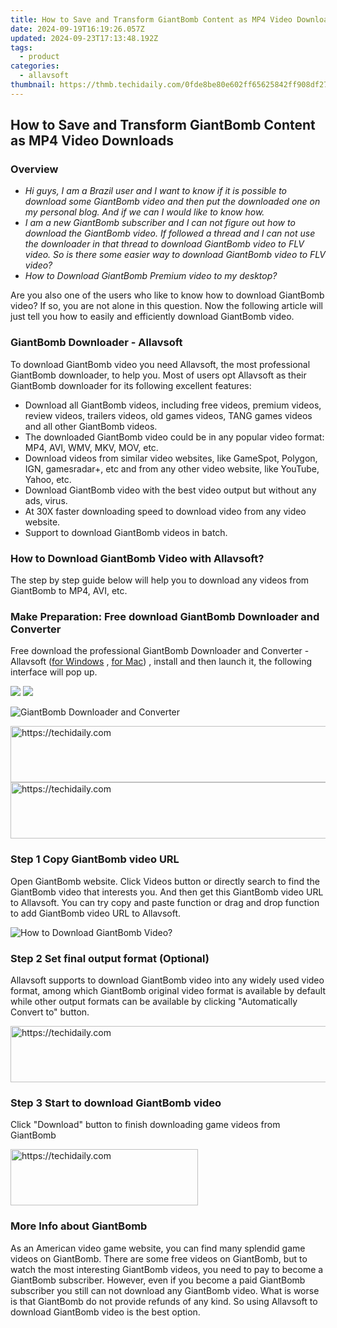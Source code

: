 ```yaml
---
title: How to Save and Transform GiantBomb Content as MP4 Video Downloads
date: 2024-09-19T16:19:26.057Z
updated: 2024-09-23T17:13:48.192Z
tags:
  - product
categories:
  - allavsoft
thumbnail: https://thmb.techidaily.com/0fde8be80e602ff65625842ff908df27188b320349e0a53c08ea2eca9a5b67ed.jpg
---
```


## How to Save and Transform GiantBomb Content as MP4 Video Downloads

### Overview

* _Hi guys, I am a Brazil user and I want to know if it is possible to download some GiantBomb video and then put the downloaded one on my personal blog. And if we can I would like to know how._
* _I am a new GiantBomb subscriber and I can not figure out how to download the GiantBomb video. If followed a thread and I can not use the downloader in that thread to download GiantBomb video to FLV video. So is there some easier way to download GiantBomb video to FLV video?_
* _How to Download GiantBomb Premium video to my desktop?_

Are you also one of the users who like to know how to download GiantBomb video? If so, you are not alone in this question. Now the following article will just tell you how to easily and efficiently download GiantBomb video.

### GiantBomb Downloader - Allavsoft

To download GiantBomb video you need Allavsoft, the most professional GiantBomb downloader, to help you. Most of users opt Allavsoft as their GiantBomb downloader for its following excellent features:

* Download all GiantBomb videos, including free videos, premium videos, review videos, trailers videos, old games videos, TANG games videos and all other GiantBomb videos.
* The downloaded GiantBomb video could be in any popular video format: MP4, AVI, WMV, MKV, MOV, etc.
* Download videos from similar video websites, like GameSpot, Polygon, IGN, gamesradar+, etc and from any other video website, like YouTube, Yahoo, etc.
* Download GiantBomb video with the best video output but without any ads, virus.
* At 30X faster downloading speed to download video from any video website.
* Support to download GiantBomb videos in batch.

### How to Download GiantBomb Video with Allavsoft?

The step by step guide below will help you to download any videos from GiantBomb to MP4, AVI, etc.

### Make Preparation: Free download GiantBomb Downloader and Converter

Free download the professional GiantBomb Downloader and Converter - Allavsoft ([for Windows](https://tools.techidaily.com/allavsoft/products/) , [for Mac](https://tools.techidaily.com/allavsoft/products/)) , install and then launch it, the following interface will pop up.

[![](https://www.allavsoft.com/how-to/../images/how-to/free-download-win.jpg)](https://tools.techidaily.com/allavsoft/products/) [![](https://www.allavsoft.com/how-to/../images/how-to/free-download-mac.jpg)](https://tools.techidaily.com/allavsoft/products/)

![GiantBomb Downloader and Converter](https://www.allavsoft.com/how-to/../images/allavsoft/screen-shot-600.jpg)

<!-- affiliate ads begin -->
<a href="https://appsumo.8odi.net/c/5597632/2094480/7443" target="_top" id="2094480">
  <img src="//a.impactradius-go.com/display-ad/7443-2094480" border="0" alt="https://techidaily.com" width="728" height="90"/>
</a>
<img height="0" width="0" src="https://appsumo.8odi.net/i/5597632/2094480/7443" style="position:absolute;visibility:hidden;" border="0" />
<!-- affiliate ads end -->

<!-- affiliate ads begin -->
<a href="https://aligracehair.sjv.io/c/5597632/2135361/19272" target="_top" id="2135361">
  <img src="//a.impactradius-go.com/display-ad/19272-2135361" border="0" alt="https://techidaily.com" width="728" height="90"/>
</a>
<img height="0" width="0" src="https://aligracehair.sjv.io/i/5597632/2135361/19272" style="position:absolute;visibility:hidden;" border="0" />
<!-- affiliate ads end -->

### Step 1 Copy GiantBomb video URL

Open GiantBomb website. Click Videos button or directly search to find the GiantBomb video that interests you. And then get this GiantBomb video URL to Allavsoft. You can try copy and paste function or drag and drop function to add GiantBomb video URL to Allavsoft.

![How to Download GiantBomb Video?](https://www.allavsoft.com/how-to/../images/how-to/download-rtmp-video/download-rtmp-video.jpg)

### Step 2 Set final output format (Optional)

Allavsoft supports to download GiantBomb video into any widely used video format, among which GiantBomb original video format is available by default while other output formats can be available by clicking "Automatically Convert to" button.

<!-- affiliate ads begin -->
<a href="https://appsumo.8odi.net/c/5597632/2144274/7443" target="_top" id="2144274">
  <img src="//a.impactradius-go.com/display-ad/7443-2144274" border="0" alt="https://techidaily.com" width="600" height="90"/>
</a>
<img height="0" width="0" src="https://appsumo.8odi.net/i/5597632/2144274/7443" style="position:absolute;visibility:hidden;" border="0" />
<!-- affiliate ads end -->

### Step 3 Start to download GiantBomb video

Click "Download" button to finish downloading game videos from GiantBomb

<!-- affiliate ads begin -->
<a href="https://laganoo.pxf.io/c/5597632/1484951/16446" target="_top" id="1484951">
  <img src="//a.impactradius-go.com/display-ad/16446-1484951" border="0" alt="https://techidaily.com" width="300" height="90"/>
</a>
<img height="0" width="0" src="https://laganoo.pxf.io/i/5597632/1484951/16446" style="position:absolute;visibility:hidden;" border="0" />
<!-- affiliate ads end -->

### More Info about GiantBomb

As an American video game website, you can find many splendid game videos on GiantBomb. There are some free videos on GiantBomb, but to watch the most interesting GiantBomb videos, you need to pay to become a GiantBomb subscriber. However, even if you become a paid GiantBomb subscriber you still can not download any GiantBomb video. What is worse is that GiantBomb do not provide refunds of any kind. So using Allavsoft to download GiantBomb video is the best option.

<ins class="adsbygoogle"
     style="display:block"
     data-ad-format="autorelaxed"
     data-ad-client="ca-pub-7571918770474297"
     data-ad-slot="1223367746"></ins>

<ins class="adsbygoogle"
     style="display:block"
     data-ad-client="ca-pub-7571918770474297"
     data-ad-slot="8358498916"
     data-ad-format="auto"
     data-full-width-responsive="true"></ins>



